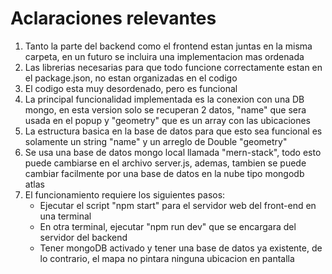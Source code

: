 # Aclaraciones relevantes
1. Tanto la parte del backend como el frontend estan juntas en la misma carpeta, en un futuro se incluira una implementacion mas ordenada
2. Las librerias necesarias para que todo funcione correctamente estan en el package.json, no estan organizadas en el codigo
3. El codigo esta muy desordenado, pero es funcional
4. La principal funcionalidad implementada es la conexion con una DB mongo, en esta version solo se recuperan 2 datos, "name" que sera usada en el popup y "geometry" que es un array con las ubicaciones
5. La estructura basica en la base de datos para que esto sea funcional es solamente un string "name" y un arreglo de Double "geometry"
6. Se usa una base de datos mongo local llamada "mern-stack", todo esto puede cambiarse en el archivo server.js, ademas, tambien se puede cambiar facilmente por una base de datos en la nube tipo mongodb atlas
7. El funcionamiento requiere los siguientes pasos:
    - Ejecutar el script "npm start" para el servidor web del front-end en una terminal
    - En otra terminal, ejecutar "npm run dev" que se encargara del servidor del backend
    - Tener mongoDB activado y tener una base de datos ya existente, de lo contrario, el mapa no pintara ninguna ubicacion en pantalla

